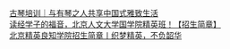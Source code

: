   
[古琴培训｜与有琴之人共享中国式雅致生活](http://www.dianyue.me/archives/249/xbph664cyvqdjfea/)  
[读经学子的福音，北京人文大学国学院精英班！【招生简章】](http://www.dianyue.me/archives/678/2i6og3aj6q4dezpu/)  
[北京精英良知学院招生简章丨织梦精英，不负韶华](http://www.dianyue.me/archives/363/8ikwmyxmmohh05ju/)